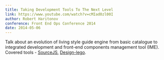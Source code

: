 ```yaml
---
title: Taking Development Tools To The Next Level
link: https://www.youtube.com/watch?v=cMIad0zl00I
author: Robert Haritonov
conference: Front End Ops Conference 2014
date: 2014-05-06
---
```


Talk about an evolution of living style guide engine from basic catalogue to integrated development and front-end components management tool (IME). Covered tools - [SourceJS](http://sourcejs.com), [Design-lego](http://youtu.be/cefy_U5NU4o?list=PL20zJcC2wnX6N6gC-n84l1vJ7mDY57U9U).